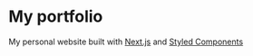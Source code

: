 # My portfolio
My personal website built with [Next.js](https://nextjs.org/ "Next.js") and [Styled Components](https://styled-components.com/ "Styled Components")
